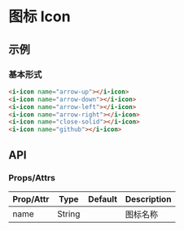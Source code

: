 # 图标 Icon

## 示例
### 基本形式

``` html
<i-icon name="arrow-up"></i-icon>
<i-icon name="arrow-down"></i-icon>
<i-icon name="arrow-left"></i-icon>
<i-icon name="arrow-right"></i-icon>
<i-icon name="close-solid"></i-icon>
<i-icon name="github"></i-icon>
```

## API
### Props/Attrs

| Prop/Attr | Type | Default | Description |
| --------- | ---- | ------- | ----------- |
| name | String | | 图标名称 |
